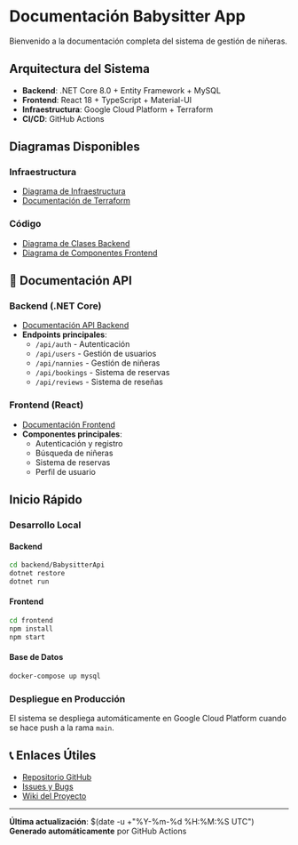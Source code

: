 # Documentación Babysitter App

Bienvenido a la documentación completa del sistema de gestión de niñeras.

## Arquitectura del Sistema

- **Backend**: .NET Core 8.0 + Entity Framework + MySQL
- **Frontend**: React 18 + TypeScript + Material-UI  
- **Infraestructura**: Google Cloud Platform + Terraform
- **CI/CD**: GitHub Actions

## Diagramas Disponibles

### Infraestructura
- [Diagrama de Infraestructura](diagrams/terraform-graph.png)
- [Documentación de Terraform](infra-docs.md)

### Código
- [Diagrama de Clases Backend](diagrams/backend-class-diagram.png)
- [Diagrama de Componentes Frontend](diagrams/frontend-component-diagram.png)

## 📖 Documentación API

### Backend (.NET Core)
- [Documentación API Backend](api/backend/)
- **Endpoints principales**:
  - `/api/auth` - Autenticación
  - `/api/users` - Gestión de usuarios
  - `/api/nannies` - Gestión de niñeras
  - `/api/bookings` - Sistema de reservas
  - `/api/reviews` - Sistema de reseñas

### Frontend (React)
- [Documentación Frontend](api/frontend/)
- **Componentes principales**:
  - Autenticación y registro
  - Búsqueda de niñeras
  - Sistema de reservas
  - Perfil de usuario

## Inicio Rápido

### Desarrollo Local

#### Backend
```bash
cd backend/BabysitterApi
dotnet restore
dotnet run
```

#### Frontend
```bash
cd frontend
npm install
npm start
```

#### Base de Datos
```bash
docker-compose up mysql
```

### Despliegue en Producción

El sistema se despliega automáticamente en Google Cloud Platform cuando se hace push a la rama `main`.

## 📞 Enlaces Útiles

- [Repositorio GitHub](https://github.com/UPT-FAING-EPIS/examen-2025-ii-pds-u1-Brunoenr02)
- [Issues y Bugs](https://github.com/UPT-FAING-EPIS/examen-2025-ii-pds-u1-Brunoenr02/issues)
- [Wiki del Proyecto](https://github.com/UPT-FAING-EPIS/examen-2025-ii-pds-u1-Brunoenr02/wiki)

---

**Última actualización**: $(date -u +"%Y-%m-%d %H:%M:%S UTC")
**Generado automáticamente** por GitHub Actions
